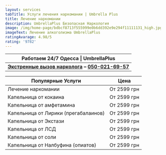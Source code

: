 ```yaml
---
layout: services
tabTitle: Услуги лечения наркомании | Umbrella Plus
title: Лечение наркомании
description: UmbrellaPlus Безопасная Наркология
image: /img/home-page/bdbcf8713f555999e0b6dd392e9e294f11111131_high.jpg
imageText: Лечение алкоголизма UmbrellaPlus
ratingAvarage: 4.98/5
rating: '9782'
---
```


| Работаем 24/7 Одесса \| UmbrellaPlus                                                   |
| -------------------------------------------------------------------------------------- |
| **[Экстренные вызов нарколога](vizov-narkologa-od) – [050-021-69-57](tel:0500216957)** |

| Популярные Услуги                    | Цена        |
| ------------------------------------ | ----------- |
| Лечение наркомании                   | От 2599 грн |
| Капельница от кокаина                | От 2599 грн |
| Капельница от амфетамина             | От 2599 грн |
| Капельница от Лирики (прегабалаинов) | От 2599 грн |
| Капельница от Экстази                | От 2599 грн |
| Капельница от ЛСД                    | От 2599 грн |
| Капельница от соли                   | От 2599 грн |
| Капельница от Налбуфина (опиатов)    | От 2599 грн |
